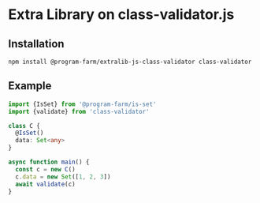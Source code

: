 # Extra Library on class-validator.js

## Installation

```shell
npm install @program-farm/extralib-js-class-validator class-validator
```

## Example

```typescript
import {IsSet} from '@program-farm/is-set'
import {validate} from 'class-validator'

class C {
  @IsSet()
  data: Set<any>
}

async function main() {
  const c = new C()
  c.data = new Set([1, 2, 3])
  await validate(c)
}
```
